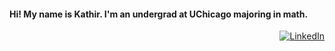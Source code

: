 <p align="center"><h4>Hi! My name is Kathir. I'm an undergrad at UChicago majoring in math.</h4></p>

<p align="right"><a href=https://www.linkedin.com/in/kathir-meyyappan/"><img alt="LinkedIn" src="https://img.shields.io/badge/-Kathir_Meyyappan-blue?style=flat-square&logo=Linkedin&logoColor=white&link=https://www.linkedin.com/in/kathir-meyyappan/"></a>
</p>
